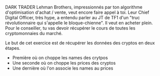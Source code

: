 DARK TRADER Lehman Brothers, impressionnés par ton algorithme d'optimisation d'achat / vente, veut encore faire appel à toi. Leur Chief Digital Officer, très hype, a entendu parler au JT de TF1 d'un "truc révolutionnaire qui s'appelle le bloque-chienne". Il veut en acheter plein. Pour le conseiller, tu vas devoir récupérer le cours de toutes les cryptomonnaies du marché.

Le but de cet exercice est de récupérer les données des cryptos en deux étapes. 
   - Première où on choppe les names des crytpos 
   - Une seconde où on choppe les prices des cryptos 
   - Une dernière où l'on associe les names au prices